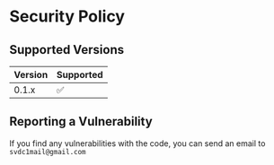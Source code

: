 # Security Policy

## Supported Versions

| Version | Supported          |
| ------- | ------------------ |
| 0.1.x  | :white_check_mark: |

## Reporting a Vulnerability

If you find any vulnerabilities with the code, you can send an email to `svdc1mail@gmail.com`
